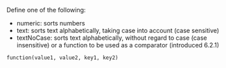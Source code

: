 Define one of the following:

- numeric: sorts numbers
- text: sorts text alphabetically, taking case into account (case sensitive)
- textNoCase: sorts text alphabetically, without regard to case (case insensitive)
or a function to be used as a comparator (introduced 6.2.1)

`function(value1, value2, key1, key2)`
